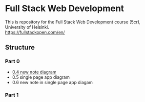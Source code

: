 # Full Stack Web Development 
This is repository for the Full Stack Web Development course (5cr), University of Helsinki. <br/>
https://fullstackopen.com/en/ 

## Structure
### Part 0
- [0.4 new note diagram](part0/0.4_new-note-diagram)
- 0.5 single page app diagram
- 0.6 new note in single page app diagam
### Part 1

